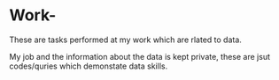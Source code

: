 # Work-
 These are tasks performed at my work which are rlated to data.
 
 My job and the information about the data is kept private, these are jsut codes/quries which demonstate data skills.
